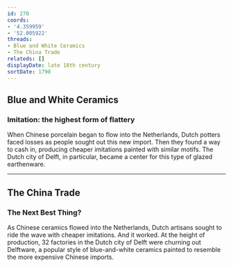 ```yaml
---
id: 270
coords:
- '4.359959'
- '52.005922'
threads:
- Blue and White Ceramics
- The China Trade
relateds: []
displayDate: late 18th century
sortDate: 1790
---
```


## Blue and White Ceramics

### Imitation: the highest form of flattery

When Chinese porcelain began to flow into the Netherlands, Dutch potters faced losses as people sought out this new import. Then they found a way to cash in, producing cheaper imitations painted with similar motifs. The Dutch city of Delft, in particular, became a center for this type of glazed earthenware.

* * *

## The China Trade

### The Next Best Thing?

As Chinese ceramics flowed into the Netherlands, Dutch artisans sought to ride the wave with cheaper imitations. And it worked. At the height of production, 32 factories in the Dutch city of Delft were churning out Delftware, a popular style of blue-and-white ceramics painted to resemble the more expensive Chinese imports.
